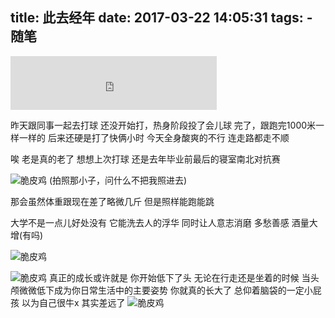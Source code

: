 title: 此去经年
date: 2017-03-22 14:05:31
tags:
    - 随笔
---
<iframe frameborder="no" border="0" marginwidth="0" marginheight="0" width=330 height=86
src="https://music.163.com/outchain/player?type=2&id=187908&auto=0&height=66"></iframe>
<!--more-->

昨天跟同事一起去打球
还没开始打，热身阶段投了会儿球
完了，跟跑完1000米一样一样的
后来还硬是打了快俩小时
今天全身酸爽的不行
连走路都走不顺

唉 老是真的老了
想想上次打球
还是去年毕业前最后的寝室南北对抗赛

![脆皮鸡](/assets/blogImg/2017-03-21-basekitball.jpg)
(拍照那小子，问什么不把我照进去)

那会虽然体重跟现在差了略微几斤
但是照样能跑能跳

大学不是一点儿好处没有
它能洗去人的浮华
同时让人意志消磨
多愁善感
酒量大增(有吗)

![脆皮鸡](/assets/blogImg/2017-03-21-study.jpg)

![脆皮鸡](/assets/blogImg/2017-03-21-IMG_0048.jpg)
真正的成长或许就是
你开始低下了头
无论在行走还是坐着的时候
当头颅微微低下成为你日常生活中的主要姿势
你就真的长大了
总仰着脑袋的一定小屁孩
以为自己很牛x
其实差远了
![脆皮鸡](/assets/blogImg/2017-03-21-IMG_0050.jpg)